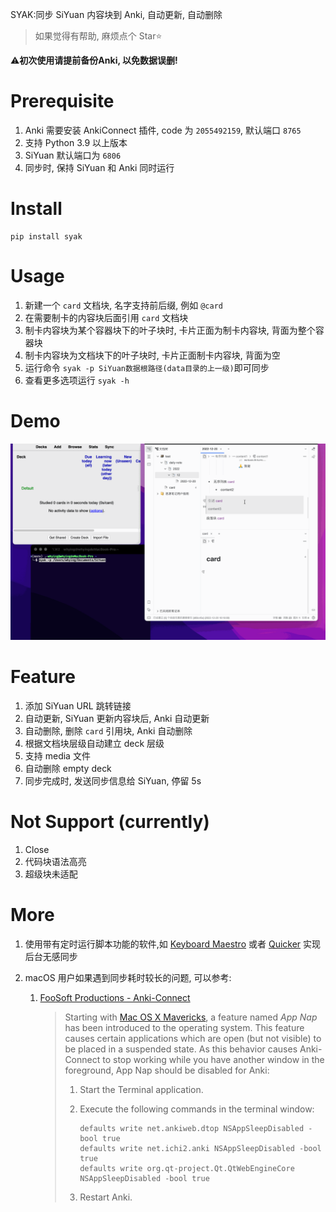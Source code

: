 SYAK:同步 SiYuan 内容块到 Anki, 自动更新, 自动删除

> 如果觉得有帮助, 麻烦点个 Star⭐
>

⚠**初次使用请提前备份Anki, 以免数据误删!**

# Prerequisite

1. Anki 需要安装 AnkiConnect 插件, code 为 `2055492159`​​​​, 默认端口 `8765`​​​​
2. 支持 Python 3.9 以上版本
3. SiYuan 默认端口为 `6806`​​​​
4. 同步时, 保持 SiYuan 和 Anki 同时运行

# Install

```
pip install syak
```

# Usage

1. 新建一个 `card`​ ​文档块, 名字支持前后缀, 例如 `@card`​​
2. 在需要制卡的内容块后面引用 `card`​ ​文档块
3. 制卡内容块为某个容器块下的叶子块时, 卡片正面为制卡内容块, 背面为整个容器块
4. 制卡内容块为文档块下的叶子块时, 卡片正面制卡内容块, 背面为空
5. 运行命令 `syak -p SiYuan数据根路径(data目录的上一级)`​ ​即可同步
6. 查看更多选项运行 `syak -h`​​

# Demo

​![demo](demo.gif)​

# Feature

1. 添加 SiYuan URL 跳转链接
2. 自动更新, SiYuan 更新内容块后, Anki 自动更新
3. 自动删除, 删除 `card`​ ​引用块, Anki 自动删除
4. 根据文档块层级自动建立 deck 层级
5. 支持 media 文件
6. 自动删除 empty deck
7. 同步完成时, 发送同步信息给 SiYuan, 停留 5s

# Not Support (currently)

1. Close
2. 代码块语法高亮
3. 超级块未适配

# More

1. 使用带有定时运行脚本功能的软件,如 [Keyboard Maestro](https://www.keyboardmaestro.com/main/) 或者 [Quicker](https://getquicker.net/) 实现后台无感同步
2. macOS 用户如果遇到同步耗时较长的问题, 可以参考:

   1. [FooSoft Productions - Anki-Connect](https://foosoft.net/projects/anki-connect/)

      > Starting with [Mac OS X Mavericks](https://en.wikipedia.org/wiki/OS_X_Mavericks), a feature named *App Nap* has been introduced to the operating system. This feature causes certain applications which are open (but not visible) to be placed in a suspended state. As this behavior causes Anki-Connect to stop working while you have another window in the foreground, App Nap should be disabled for Anki:
      >
      > 1. Start the Terminal application.
      > 2. Execute the following commands in the terminal window:
      >
      >    ```
      >    defaults write net.ankiweb.dtop NSAppSleepDisabled -bool true
      >    defaults write net.ichi2.anki NSAppSleepDisabled -bool true
      >    defaults write org.qt-project.Qt.QtWebEngineCore NSAppSleepDisabled -bool true
      >    ```
      > 3. Restart Anki.
      >

‍